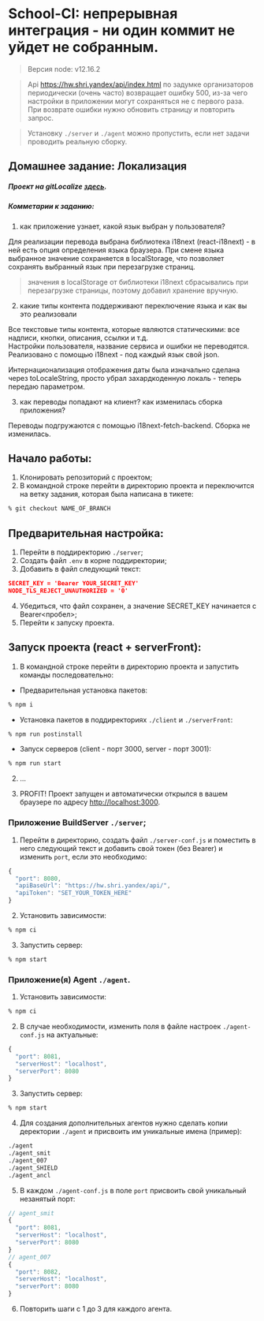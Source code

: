 # School-CI: непрерывная интеграция - ни один коммит не уйдет не собранным. 

> Версия node: v12.16.2

> Api https://hw.shri.yandex/api/index.html по задумке организаторов периодически (очень часто) возвращает ошибку 500, из-за чего настройки в приложении могут сохраняться не с первого раза. При возврате ошибки нужно обновить страницу и повторить запрос.

> Установку `./server` и `./agent` можно пропустить, если нет задачи проводить реальную сборку.

## Домашнее задание: Локализация

##### Проект на gitLocalize [здесь](https://gitlocalize.com/repo/4636).

##### Комметарии к заданию:

1. как приложение узнает, какой язык выбран у пользователя?

Для реализации перевода выбрана библиотека i18next (react-i18next) - в ней есть опция определения языка браузера. При смене языка выбранное значение сохраняется в localStorage, что позволяет сохранять выбранный язык при перезагрузке страниц. 

> значения в localStorage от библиотеки i18next сбрасывались при перезагрузке страницы, поэтому добавил хранение вручную.

2. какие типы контента поддерживают переключение языка и как вы это реализовали

Все текстовые типы контента, которые являются статическими: все надписи, кнопки, описания, ссылки и т.д.  
Настройки пользователя, название сервиса и ошибки не переводятся.  
Реализовано с помощью i18next - под каждый язык свой json. 

Интернационализация отображения даты была изначально сделана через toLocaleString, просто убрал захардкоденную локаль - теперь передаю параметром. 

3. как переводы попадают на клиент? как изменилась сборка приложения?

Переводы подгружаются с помощью i18next-fetch-backend. Сборка не изменилась.

## Начало работы:
1. Клонировать репозиторий с проектом;
2. В командной строке перейти в директорию проекта и переключится на ветку задания, которая была написана в тикете:
```bash
% git checkout NAME_OF_BRANCH
```

## Предварительная настройка: 
1. Перейти в поддиректорию `./server`;
2. Создать файл `.env` в корне поддиректории;
3. Добавить в файл следующий текст:

```json
SECRET_KEY = 'Bearer YOUR_SECRET_KEY'
NODE_TLS_REJECT_UNAUTHORIZED = '0'
```

4. Убедиться, что файл сохранен, а значение SECRET_KEY начинается с Bearer<пробел>;
5. Перейти к запуску проекта.

## Запуск проекта (react + serverFront): 

1. В командной строке перейти в директорию проекта и запустить команды последовательно: 
  - Предварительная установка пакетов:
```bash
% npm i
```
  - Установка пакетов в поддиректориях `./client` и `./serverFront`:
```bash
% npm run postinstall
```
  - Запуск серверов (client - порт 3000, server - порт 3001):
```bash
% npm run start
```
2. ...

3. PROFIT! Проект запущен и автоматически открылся в вашем браузере по адресу [http://localhost:3000](http://localhost:3000).

### Приложение BuildServer `./server`;
1. Перейти в директорию, создать файл `./server-conf.js` и поместить в него следующий текст и добавить свой токен (без Bearer) и изменить `port`, если это необходимо:

```js
{
  "port": 8080,
  "apiBaseUrl": "https://hw.shri.yandex/api/",
  "apiToken": "SET_YOUR_TOKEN_HERE"
}
```

2. Установить зависимости: 
```bash
% npm ci
```

3. Запустить сервер:
```bash
% npm start
```

### Приложение(я) Agent `./agent`.
1. Установить зависимости: 
```bash
% npm ci
```

2. В случае необходимости, изменить поля в файле настроек `./agent-conf.js` на актуальные: 

```js
{
  "port": 8081,
  "serverHost": "localhost",
  "serverPort": 8080
}
```

3. Запустить сервер:
```bash
% npm start
```

4. Для создания дополнительных агентов нужно сделать копии деректории `./agent` и присвоить им уникальные имена (пример):
```asp
./agent
./agent_smit
./agent_007
./agent_SHIELD
./agent_ancl
```

5. В каждом `./agent-conf.js` в поле `port` присвоить свой  уникальный незанятый порт: 
```js
// agent_smit
{
  "port": 8081,
  "serverHost": "localhost",
  "serverPort": 8080
}
// agent_007
{
  "port": 8082,
  "serverHost": "localhost",
  "serverPort": 8080
}
```

6. Повторить шаги с 1 до 3 для каждого агента. 
